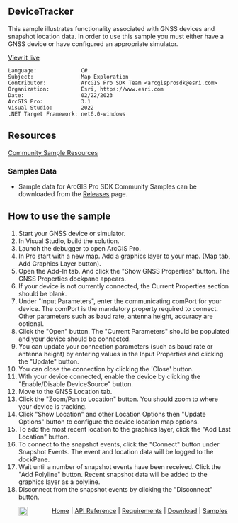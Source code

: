 ## DeviceTracker

<!-- TODO: Write a brief abstract explaining this sample -->
This sample illustrates functionality associated with GNSS devices and snapshot location data. In order to use this sample you must either have a GNSS device or have configured an appropriate simulator.   
  


<a href="https://pro.arcgis.com/en/pro-app/sdk/" target="_blank">View it live</a>

<!-- TODO: Fill this section below with metadata about this sample-->
```
Language:              C#
Subject:               Map Exploration
Contributor:           ArcGIS Pro SDK Team <arcgisprosdk@esri.com>
Organization:          Esri, https://www.esri.com
Date:                  02/22/2023
ArcGIS Pro:            3.1
Visual Studio:         2022
.NET Target Framework: net6.0-windows
```

## Resources

[Community Sample Resources](https://github.com/Esri/arcgis-pro-sdk-community-samples#resources)

### Samples Data

* Sample data for ArcGIS Pro SDK Community Samples can be downloaded from the [Releases](https://github.com/Esri/arcgis-pro-sdk-community-samples/releases) page.  

## How to use the sample
<!-- TODO: Explain how this sample can be used. To use images in this section, create the image file in your sample project's screenshots folder. Use relative url to link to this image using this syntax: ![My sample Image](FacePage/SampleImage.png) -->
1. Start your GNSS device or simulator.   
1. In Visual Studio, build the solution.  
1. Launch the debugger to open ArcGIS Pro.  
1. In Pro start with a new map.  Add a graphics layer to your map. (Map tab, Add Graphics Layer button).   
1. Open the Add-In tab. And click the "Show GNSS Properties" button. The GNSS Properties dockpane appears.   
1. If your device is not currently connected, the Current Properties section should be blank.   
1. Under "Input Parameters", enter the communicating comPort for your device. The comPort is the mandatory property required to connect. Other parameters such as baud rate, antenna height, accuracy are optional.    
1. Click the "Open" button. The "Current Parameters" should be populated and your device should be connected.  
1. You can update your connection parameters (such as baud rate or antenna height) by entering values in the Input Properties and clicking the "Update" button.  
1. You can close the connection by clicking the 'Close' button.   
1. With your device connected, enable the device by clicking the "Enable/Disable DeviceSource" button.   
1. Move to the GNSS Location tab.   
1. Click the "Zoom/Pan to Location" button.  You should zoom to where your device is tracking.   
1. Click "Show Location" and other Location Options then "Update Options" button to configure the device location map options.   
1. To add the most recent location to the graphics layer, click the "Add Last Location" button.   
1. To connect to the snapshot events, click the "Connect" button under Snapshot Events.  The event and location data will be logged to the dockPane.   
1. Wait until a number of snapshot events have been received.  Click the "Add Polyline" button.  Recent snapshot data will be added to the graphics layer as a polyline.   
1. Disconnect from the snapshot events by clicking the "Disconnect" button.   
  


<!-- End -->

&nbsp;&nbsp;&nbsp;&nbsp;&nbsp;&nbsp;<img src="https://esri.github.io/arcgis-pro-sdk/images/ArcGISPro.png"  alt="ArcGIS Pro SDK for Microsoft .NET Framework" height = "20" width = "20" align="top"  >
&nbsp;&nbsp;&nbsp;&nbsp;&nbsp;&nbsp;&nbsp;&nbsp;&nbsp;&nbsp;&nbsp;&nbsp;
[Home](https://github.com/Esri/arcgis-pro-sdk/wiki) | <a href="https://pro.arcgis.com/en/pro-app/latest/sdk/api-reference" target="_blank">API Reference</a> | [Requirements](https://github.com/Esri/arcgis-pro-sdk/wiki#requirements) | [Download](https://github.com/Esri/arcgis-pro-sdk/wiki#installing-arcgis-pro-sdk-for-net) | <a href="https://github.com/esri/arcgis-pro-sdk-community-samples" target="_blank">Samples</a>
